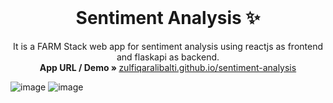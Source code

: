  
 <!-- PROJECT LOGO -->
<br />
<p align="center">
  <h1 align="center">Sentiment Analysis ✨</h1>

  <p align="center">
    It is a FARM Stack web app for sentiment analysis using reactjs as frontend  and flaskapi as backend.
    <br />
    <strong>App URL / Demo » </strong>
    <a href="https://zulfiqaralibalti.github.io/sentiment-analysis-end-to-end/"> zulfiqaralibalti.github.io/sentiment-analysis</a>
    <br />
  </p>
</p>

![image]({https://img.shields.io/badge/Heroku-430098?style=for-the-badge&logo=heroku&logoColor=white})
![image]({https://img.shields.io/badge/fastapi-109989?style=for-the-badge&logo=FASTAPI&logoColor=white})


